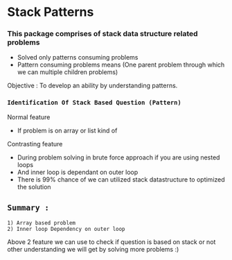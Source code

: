 # Stack Patterns

### This package comprises of stack data structure related problems

* Solved only patterns consuming problems
* Pattern consuming problems means (One parent problem through which we can multiple children problems)

Objective : To develop an ability by understanding patterns.



### ```Identification Of Stack Based Question (Pattern)```

Normal feature
* If problem is on array or list kind of

Contrasting feature
* During problem solving in brute force approach if you are using nested loops
* And inner loop is dependant on outer loop 
* There is 99% chance of we can utilized stack datastructure to optimized the solution

## ``` Summary : ```
```
1) Array based problem 
2) Inner loop Dependency on outer loop
```

Above 2 feature we can use to check if question is based on stack or not
other understanding we will get by solving more problems :)